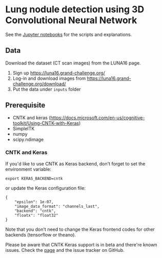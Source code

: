# Lung nodule detection using 3D Convolutional Neural Network

See the [Jupyter notebooks](./notebooks) for the scripts and explanations.

## Data

Download the dataset (CT scan images) from the LUNA16 page.

1. Sign up https://luna16.grand-challenge.org/
2. Log-in and download images from https://luna16.grand-challenge.org/download/
3. Put the data under `inputs` folder

## Prerequisite

- CNTK and keras (https://docs.microsoft.com/en-us/cognitive-toolkit/Using-CNTK-with-Keras)
- SimpleITK
- numpy
- scipy.ndimage

### CNTK and Keras
If you'd like to use CNTK as Keras backend, don't forget to set the environment variable:

    export KERAS_BACKEND=cntk
    
or update the Keras configuration file:

    {
        "epsilon": 1e-07, 
        "image_data_format": "channels_last", 
        "backend": "cntk", 
        "floatx": "float32" 
    }

Note that you don't need to change the Keras frontend codes for other backends (tensorflow or theano).

Please be aware that CNTK Keras support is in beta and there're known issues. Check the [page](https://docs.microsoft.com/en-us/cognitive-toolkit/Using-CNTK-with-Keras) and the issue tracker on GitHub.

